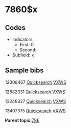 # 7860$x

## Codes

-   Indicators
    -   First: 0
    -   Second:
-   Subfield: x

## Sample bibs

12008467 [Quicksearch](https://search.library.yale.edu/catalog/12008467) [VXWS](http://prodorbis.library.yale.edu:7014/vxws/GetHoldingsService?bibId=12008467)

12882331 [Quicksearch](https://search.library.yale.edu/catalog/12882331) [VXWS](http://prodorbis.library.yale.edu:7014/vxws/GetHoldingsService?bibId=12882331)

13248327 [Quicksearch](https://search.library.yale.edu/catalog/13248327) [VXWS](http://prodorbis.library.yale.edu:7014/vxws/GetHoldingsService?bibId=13248327)

13407375 [Quicksearch](https://search.library.yale.edu/catalog/13407375) [VXWS](http://prodorbis.library.yale.edu:7014/vxws/GetHoldingsService?bibId=13407375)

**Parent topic:**[786](../../tags/786/786.md)

